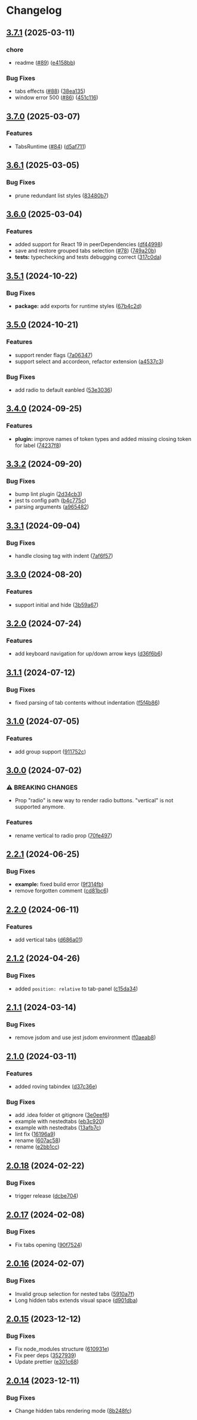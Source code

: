 # Changelog

## [3.7.1](https://github.com/diplodoc-platform/tabs-extension/compare/v3.7.0...v3.7.1) (2025-03-11)


### chore

* readme ([#89](https://github.com/diplodoc-platform/tabs-extension/issues/89)) ([e4158bb](https://github.com/diplodoc-platform/tabs-extension/commit/e4158bb4f08c87f4a975e3088ce1a106461548bb))


### Bug Fixes

* tabs effects ([#88](https://github.com/diplodoc-platform/tabs-extension/issues/88)) ([38ea135](https://github.com/diplodoc-platform/tabs-extension/commit/38ea135f4149df32b1b93abb7de8cbe8d36951b5))
* window error 500 ([#86](https://github.com/diplodoc-platform/tabs-extension/issues/86)) ([451c116](https://github.com/diplodoc-platform/tabs-extension/commit/451c116849356dace3c649043f1324d2ed8b0409))

## [3.7.0](https://github.com/diplodoc-platform/tabs-extension/compare/v3.6.1...v3.7.0) (2025-03-07)


### Features

* TabsRuntime ([#84](https://github.com/diplodoc-platform/tabs-extension/issues/84)) ([d5af711](https://github.com/diplodoc-platform/tabs-extension/commit/d5af7115ef5fff1dbb50a2a990209ce797098140))

## [3.6.1](https://github.com/diplodoc-platform/tabs-extension/compare/v3.6.0...v3.6.1) (2025-03-05)


### Bug Fixes

* prune redundant list styles ([83480b7](https://github.com/diplodoc-platform/tabs-extension/commit/83480b75a0baffa5ff5518ce34f90ee8f33d8a74))

## [3.6.0](https://github.com/diplodoc-platform/tabs-extension/compare/v3.5.1...v3.6.0) (2025-03-04)


### Features

* added support for React 19 in peerDependencies ([df44998](https://github.com/diplodoc-platform/tabs-extension/commit/df4499865c852164947672427a5f1eae7ab2d2f7))
* save and restore grouped tabs selection ([#78](https://github.com/diplodoc-platform/tabs-extension/issues/78)) ([749a20b](https://github.com/diplodoc-platform/tabs-extension/commit/749a20b0daaf145e28e469ccde2228c89d549c19))
* **tests:** typechecking and tests debugging correct ([317c0da](https://github.com/diplodoc-platform/tabs-extension/commit/317c0dad275bfa1e8a62e4beda672124ce29e454))

## [3.5.1](https://github.com/diplodoc-platform/tabs-extension/compare/v3.5.0...v3.5.1) (2024-10-22)


### Bug Fixes

* **package:** add exports for runtime styles ([67b4c2d](https://github.com/diplodoc-platform/tabs-extension/commit/67b4c2d7b87608cfed3ca33c163fc34a2653006a))

## [3.5.0](https://github.com/diplodoc-platform/tabs-extension/compare/v3.4.0...v3.5.0) (2024-10-21)


### Features

* support render flags ([7a06347](https://github.com/diplodoc-platform/tabs-extension/commit/7a0634704b006a6cf098251ad4aaf1e6e6c1207a))
* support select and accordeon, refactor extension ([a4537c3](https://github.com/diplodoc-platform/tabs-extension/commit/a4537c33fd263e7ffb1fdb6031c223ba293828ee))


### Bug Fixes

* add radio to default eanbled ([53e3036](https://github.com/diplodoc-platform/tabs-extension/commit/53e30364f5d4cb9d12b93dcf1f0a624c671283cf))

## [3.4.0](https://github.com/diplodoc-platform/tabs-extension/compare/v3.3.2...v3.4.0) (2024-09-25)


### Features

* **plugin:** improve names of token types and added missing closing token for label ([74237f8](https://github.com/diplodoc-platform/tabs-extension/commit/74237f83cffb00ceb6237a2af67452e3d1ce33c9))

## [3.3.2](https://github.com/diplodoc-platform/tabs-extension/compare/v3.3.1...v3.3.2) (2024-09-20)


### Bug Fixes

* bump lint plugin ([2d34cb3](https://github.com/diplodoc-platform/tabs-extension/commit/2d34cb3d9e15dc32b98bdd4122d376df2b4276fc))
* jest ts config path ([b4c775c](https://github.com/diplodoc-platform/tabs-extension/commit/b4c775cfa83751eaa5a8942f5da35ca37965a2ee))
* parsing arguments ([a965482](https://github.com/diplodoc-platform/tabs-extension/commit/a9654829111ed8fe217ecc1d5ac64b3ecc8c84cf))

## [3.3.1](https://github.com/diplodoc-platform/tabs-extension/compare/v3.3.0...v3.3.1) (2024-09-04)


### Bug Fixes

* handle closing tag with indent ([7af6f57](https://github.com/diplodoc-platform/tabs-extension/commit/7af6f570282fb1688158d11ff25ed6473381a103))

## [3.3.0](https://github.com/diplodoc-platform/tabs-extension/compare/v3.2.0...v3.3.0) (2024-08-20)


### Features

* support initial and hide ([3b59a67](https://github.com/diplodoc-platform/tabs-extension/commit/3b59a67951face2527fce0a9cd8645fe10d5eb9d))

## [3.2.0](https://github.com/diplodoc-platform/tabs-extension/compare/v3.1.1...v3.2.0) (2024-07-24)


### Features

* add keyboard navigation for up/down arrow keys ([d36f6b6](https://github.com/diplodoc-platform/tabs-extension/commit/d36f6b625975c76526e88c4bce65e786b2e9f2bf))

## [3.1.1](https://github.com/diplodoc-platform/tabs-extension/compare/v3.1.0...v3.1.1) (2024-07-12)


### Bug Fixes

* fixed parsing of tab contents without indentation ([f5f4b86](https://github.com/diplodoc-platform/tabs-extension/commit/f5f4b86105cfb273be9673e92a23c44b61c7b556))

## [3.1.0](https://github.com/diplodoc-platform/tabs-extension/compare/v3.0.0...v3.1.0) (2024-07-05)


### Features

* add group support ([911752c](https://github.com/diplodoc-platform/tabs-extension/commit/911752c40102d88c9daff8f4e30f721a46cb635c))

## [3.0.0](https://github.com/diplodoc-platform/tabs-extension/compare/v2.2.1...v3.0.0) (2024-07-02)


### ⚠ BREAKING CHANGES

* Prop "radio" is new way to render radio buttons. "vertical" is not supported anymore.

### Features

* rename vertical to radio prop ([70fe497](https://github.com/diplodoc-platform/tabs-extension/commit/70fe4970dad9c07d6be3349df4355781ac731be0))

## [2.2.1](https://github.com/diplodoc-platform/tabs-extension/compare/v2.2.0...v2.2.1) (2024-06-25)


### Bug Fixes

* **example:** fixed build error ([9f314fb](https://github.com/diplodoc-platform/tabs-extension/commit/9f314fbc4f7643988c56277befafc5004b023fca))
* remove forgotten comment ([cd81bc6](https://github.com/diplodoc-platform/tabs-extension/commit/cd81bc640b3941954c3165a332a98faa0a8020b0))

## [2.2.0](https://github.com/diplodoc-platform/tabs-extension/compare/v2.1.2...v2.2.0) (2024-06-11)


### Features

* add vertical tabs ([d686a01](https://github.com/diplodoc-platform/tabs-extension/commit/d686a0198505a99baece2059ba49ba9a19307ffe))

## [2.1.2](https://github.com/diplodoc-platform/tabs-extension/compare/v2.1.1...v2.1.2) (2024-04-26)


### Bug Fixes

* added `position: relative` to tab-panel ([c15da34](https://github.com/diplodoc-platform/tabs-extension/commit/c15da346b15484be62041bce3a8ad4c6d14bef35))

## [2.1.1](https://github.com/diplodoc-platform/tabs-extension/compare/v2.1.0...v2.1.1) (2024-03-14)


### Bug Fixes

* remove jsdom and use jest jsdom environment ([f0aeab8](https://github.com/diplodoc-platform/tabs-extension/commit/f0aeab8d975b60fa21878394700becf17134398e))

## [2.1.0](https://github.com/diplodoc-platform/tabs-extension/compare/v2.0.18...v2.1.0) (2024-03-11)


### Features

* added roving tabindex ([d37c36e](https://github.com/diplodoc-platform/tabs-extension/commit/d37c36e34bd2754213f087197d7083384e95294f))


### Bug Fixes

* add .idea folder ot gitignore ([3e0eef6](https://github.com/diplodoc-platform/tabs-extension/commit/3e0eef6e45f08fff47b8c4c885b74fda2bf895ff))
* example with nestedtabs ([eb3c920](https://github.com/diplodoc-platform/tabs-extension/commit/eb3c920f6617288f191cb0d75fd526a55ab88a9c))
* example with nestedtabs ([13afb7c](https://github.com/diplodoc-platform/tabs-extension/commit/13afb7c85d1db2c1dadd8ac6b755a70be7fedfa7))
* lint fix ([16196a9](https://github.com/diplodoc-platform/tabs-extension/commit/16196a951d95837af81d5257c3a1c6f611398e3e))
* rename ([607ac58](https://github.com/diplodoc-platform/tabs-extension/commit/607ac58adbb95126fe85593d6970eee40508ca64))
* rename ([e2bb1cc](https://github.com/diplodoc-platform/tabs-extension/commit/e2bb1cc8a0061945d96e66f6a7a7664306800648))

## [2.0.18](https://github.com/diplodoc-platform/tabs-extension/compare/v2.0.17...v2.0.18) (2024-02-22)


### Bug Fixes

* trigger release ([dcbe704](https://github.com/diplodoc-platform/tabs-extension/commit/dcbe70462d2a02330257fa4325c0cdaa20d81f20))

## [2.0.17](https://github.com/diplodoc-platform/tabs-extension/compare/v2.0.16...v2.0.17) (2024-02-08)


### Bug Fixes

* Fix tabs opening ([90f7524](https://github.com/diplodoc-platform/tabs-extension/commit/90f752492debc2cb520187dd3b637ab864f9a3b0))

## [2.0.16](https://github.com/diplodoc-platform/tabs-extension/compare/v2.0.15...v2.0.16) (2024-02-07)


### Bug Fixes

* Invalid group selection for nested tabs ([5910a7f](https://github.com/diplodoc-platform/tabs-extension/commit/5910a7fea4e9e29e21b8e84c3fb8708d8090f290))
* Long hidden tabs extends visual space ([d901dba](https://github.com/diplodoc-platform/tabs-extension/commit/d901dba8545fc4b8e549235bc8ef63c275b05dc7))

## [2.0.15](https://github.com/diplodoc-platform/tabs-extension/compare/v2.0.14...v2.0.15) (2023-12-12)


### Bug Fixes

* Fix node_modules structure ([610931e](https://github.com/diplodoc-platform/tabs-extension/commit/610931e00ef8b72db3926b402e3c2b42e3669753))
* Fix peer deps ([3527939](https://github.com/diplodoc-platform/tabs-extension/commit/3527939599f646c623de5508abec189614a64c4d))
* Update prettier ([e301c68](https://github.com/diplodoc-platform/tabs-extension/commit/e301c68d041420a0837e752530098982a79f0cc1))

## [2.0.14](https://github.com/diplodoc-platform/tabs-extension/compare/v2.0.13...v2.0.14) (2023-12-11)


### Bug Fixes

* Change hidden tabs rendering mode ([8b248fc](https://github.com/diplodoc-platform/tabs-extension/commit/8b248fce4519d74541398d94ae913e16db2132ad))
